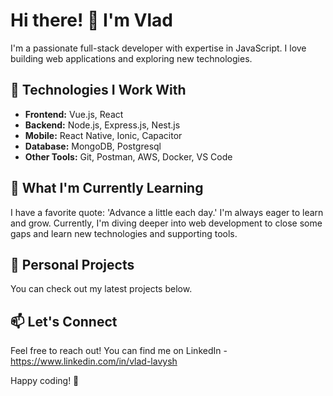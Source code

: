 # Hi there! 👋 I'm Vlad

I'm a passionate full-stack developer with expertise in JavaScript. I love building web applications and exploring new technologies.

## 🚀 Technologies I Work With

- **Frontend:** Vue.js, React
- **Backend:** Node.js, Express.js, Nest.js
- **Mobile:** React Native, Ionic, Capacitor
- **Database:** MongoDB, Postgresql
- **Other Tools:** Git, Postman, AWS, Docker, VS Code

## 🌱 What I'm Currently Learning

I have a favorite quote: 'Advance a little each day.'
I'm always eager to learn and grow. Currently, I'm diving deeper into web development to close some gaps and learn new technologies and supporting tools.

## 🔭 Personal Projects

You can check out my latest projects below.

## 📫 Let's Connect

Feel free to reach out! You can find me on LinkedIn - https://www.linkedin.com/in/vlad-lavysh

Happy coding! 🎉
